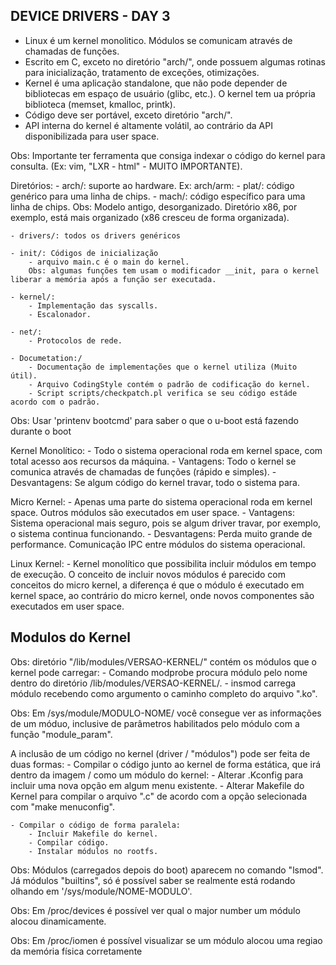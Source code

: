 DEVICE DRIVERS - DAY 3
----------------------

- Linux é um kernel monolitico. Módulos se comunicam através de chamadas de funções.
- Escrito em C, exceto no diretório "arch/", onde possuem algumas rotinas para inicialização, tratamento de exceções, otimizações.
- Kernel é uma aplicação standalone, que não pode depender de bibliotecas em espaço de usuário (glibc, etc.). O kernel tem ua própria biblioteca (memset, kmalloc, printk).
- Código deve ser portável, exceto diretório "arch/".
- API interna do kernel é altamente volátil, ao contrário da API disponibilizada para user space.

Obs: Importante ter ferramenta que consiga indexar o código do kernel para consulta. (Ex: vim, "LXR - html" - MUITO IMPORTANTE).

Diretórios:
	- arch/: suporte ao hardware. Ex: arch/arm:
		- plat/: código genérico para uma linha de chips.
		- mach/: código específico para uma linha de chips.
		Obs: Modelo antigo, desorganizado. Diretório x86, por exemplo, está mais organizado (x86 cresceu de forma organizada).
		
	- drivers/: todos os drivers genéricos

	- init/: Códigos de inicialização
		- arquivo main.c é o main do kernel.
		Obs: algumas funções tem usam o modificador __init, para o kernel liberar a memória após a função ser executada.

	- kernel/:
		- Implementação das syscalls.
		- Escalonador.

	- net/:
		- Protocolos de rede.

	- Documetation:/
		- Documentação de implementações que o kernel utiliza (Muito útil).
		- Arquivo CodingStyle contém o padrão de codificação do kernel.
		- Script scripts/checkpatch.pl verifica se seu código estáde acordo com o padrão.


Obs: Usar 'printenv bootcmd' para saber o que o u-boot está fazendo durante o boot

Kernel Monolítico:
	- Todo o sistema operacional roda em kernel space, com total acesso aos recursos da máquina.
	- Vantagens: Todo o kernel se comunica através de chamadas de funções (rápido e simples).
	- Desvantagens: Se algum código do kernel travar, todo o sistema para.

Micro Kernel:
	- Apenas uma parte do sistema operacional roda em kernel space. Outros módulos são executados em user space.
	- Vantagens: Sistema operacional mais seguro, pois se algum driver travar, por exemplo, o sistema continua funcionando.
	- Desvantagens: Perda muito grande de performance. Comunicação IPC entre módulos do sistema operacional.

Linux Kernel:
	- Kernel monolítico que possibilita incluir módulos em tempo de execução. O conceito de incluir novos módulos é parecido com conceitos do micro kernel, a diferença é que o módulo é executado em kernel space, ao contrário do micro kernel, onde novos componentes são executados em user space.


Modulos do Kernel
-----------------

Obs: diretório "/lib/modules/VERSAO-KERNEL/" contém os módulos que o kernel pode carregar:
	- Comando modprobe procura módulo pelo nome dentro do diretório /lib/modules/VERSAO-KERNEL/.
	- insmod carrega módulo recebendo como argumento o caminho completo do arquivo ".ko".

Obs: Em /sys/module/MODULO-NOME/ você consegue ver as informações de um móduo, inclusive de parâmetros habilitados pelo módulo com a função "module\_param".

A inclusão de um código no kernel (driver / "módulos") pode ser feita de duas formas:
	- Compilar o código junto ao kernel de forma estática, que irá dentro da imagem / como um módulo do kernel:
		- Alterar .Kconfig para incluir uma nova opção em algum menu existente.
		- Alterar Makefile do Kernel para compilar o arquivo ".c" de acordo com a opção selecionada com "make menuconfig".

	- Compilar o código de forma paralela:
		- Incluir Makefile do kernel.
		- Compilar código.
		- Instalar módulos no rootfs.

Obs: Módulos (carregados depois do boot) aparecem no comando "lsmod". Já módulos "builtins", só é possível saber se realmente está rodando olhando em '/sys/module/NOME-MODULO'.


Obs: Em /proc/devices é possível ver qual o major number um módulo alocou dinamicamente.

Obs: Em /proc/iomen é possível visualizar se um módulo alocou uma regiao da memória física corretamente

